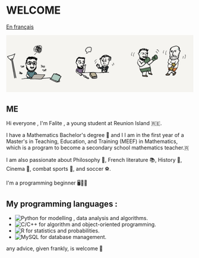 # WELCOME 
[En français](README-fr.md)

![bannière](images/IMG_2486.png)

## ME 
Hi everyone , I'm Falite , a young student at Reunion Island 🇷🇪.   

I have a Mathematics Bachelor's degree 🧮 and I I am in the first year of a Master's in Teaching, Education, and Training (MEEF) in Mathematics, which is a program to become a secondary school mathematics teacher.🇷

I am also passionate about Philosophy 🧠, French literature 📚, History 📜, Cinema 🎥, combat sports 🥊, and soccer ⚽.  

I'm a programming beginner 🖥️👨‍💻
## My programming languages : 
- ![Python](https://img.shields.io/badge/Python-20232A?style=for-the-badge&logo=python&logoColor=3776AB) for modelling , data analysis and algorithms.    
- ![C/C++](https://img.shields.io/badge/C++-20232A?style=for-the-badge&logo=c%2B%2B&logoColor=00599C)  for algorithm and object-oriented programming.     
- ![R](https://img.shields.io/badge/R-20232A?style=for-the-badge&logo=c%2B%2B&logoColor=00599C)      for statistics and probabilities.   
- ![MySQL](https://img.shields.io/badge/MySQL-20232A?style=for-the-badge&logo=mysql&logoColor=4479A1)    for database management.   

any advice, given frankly, is welcome 🙌

<!---
Falite/Falite is a ✨ special ✨ repository because its `README.md` (this file) appears on your GitHub profile.
You can click the Preview link to take a look at your changes.
--->
